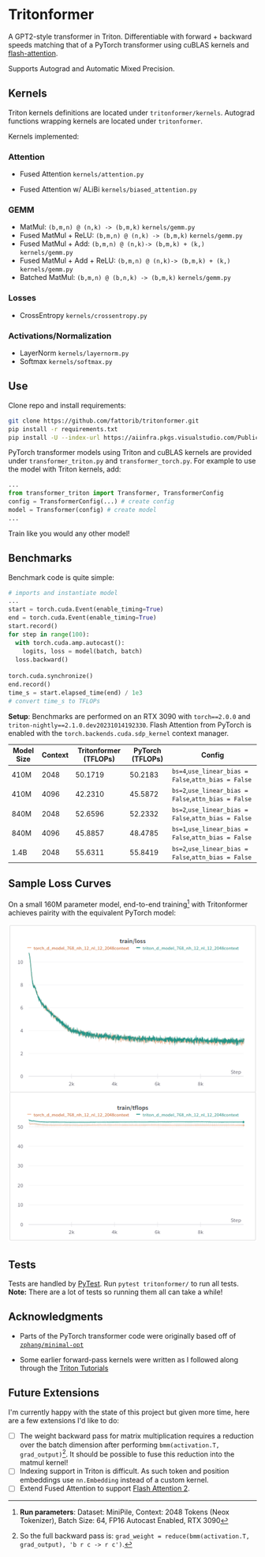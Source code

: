 # Tritonformer

A GPT2-style transformer in Triton. Differentiable with forward + backward speeds matching that of a PyTorch transformer using cuBLAS kernels and [flash-attention](https://pytorch.org/docs/stable/generated/torch.nn.functional.scaled_dot_product_attention.html).

Supports Autograd and Automatic Mixed Precision.

## Kernels

Triton kernels definitions are located under `tritonformer/kernels`. Autograd functions wrapping kernels are located under `tritonformer`.

Kernels implemented:

### Attention

- Fused Attention `kernels/attention.py`

- Fused Attention w/ ALiBi `kernels/biased_attention.py`

### GEMM

- MatMul: `(b,m,n) @ (n,k) -> (b,m,k)` `kernels/gemm.py`
- Fused MatMul + ReLU: `(b,m,n) @ (n,k) -> (b,m,k)` `kernels/gemm.py`
- Fused MatMul + Add: `(b,m,n) @ (n,k)-> (b,m,k) + (k,)` `kernels/gemm.py`
- Fused MatMul + Add + ReLU: `(b,m,n) @ (n,k)-> (b,m,k) + (k,)` `kernels/gemm.py`
- Batched MatMul: `(b,m,n) @ (b,n,k) -> (b,m,k)` `kernels/gemm.py`

### Losses

- CrossEntropy `kernels/crossentropy.py`

### Activations/Normalization

- LayerNorm `kernels/layernorm.py`
- Softmax `kernels/softmax.py`

## Use

Clone repo and install requirements:

```bash
git clone https://github.com/fattorib/tritonformer.git
pip install -r requirements.txt
pip install -U --index-url https://aiinfra.pkgs.visualstudio.com/PublicPackages/_packaging/Triton-Nightly/pypi/simple/ triton-nightly==2.1.0.dev20231014192330
```

PyTorch transformer models using Triton and cuBLAS kernels are provided under `transformer_triton.py` and `transformer_torch.py`. For example to use the model with Triton kernels, add:

```python
...
from transformer_triton import Transformer, TransformerConfig
config = TransformerConfig(...) # create config
model = Transformer(config) # create model
...
```

Train like you would any other model!

## Benchmarks

Benchmark code is quite simple:

```python
# imports and instantiate model
...
start = torch.cuda.Event(enable_timing=True)
end = torch.cuda.Event(enable_timing=True)
start.record()
for step in range(100):
  with torch.cuda.amp.autocast():
    logits, loss = model(batch, batch)
  loss.backward()

torch.cuda.synchronize()
end.record()
time_s = start.elapsed_time(end) / 1e3
# convert time_s to TFLOPs
```

**Setup**: Benchmarks are performed on an RTX 3090 with `torch==2.0.0` and `triton-nightly==2.1.0.dev20231014192330`. Flash Attention from PyTorch is enabled with the ```torch.backends.cuda.sdp_kernel``` context manager.

| Model Size | Context | Tritonformer (TFLOPs) | PyTorch (TFLOPs) | Config                                               |
|------------|---------|-----------------------|------------------|------------------------------------------------------|
| 410M       | 2048    | 50.1719               | 50.2183          | `bs=4`,`use_linear_bias = False`,`attn_bias = False` |
| 410M       | 4096    | 42.2310               | 45.5872          | `bs=2`,`use_linear_bias = False`,`attn_bias = False` |
| 840M       | 2048    | 52.6596               | 52.2332          | `bs=2`,`use_linear_bias = False`,`attn_bias = False` |
| 840M       | 4096    | 45.8857               | 48.4785          | `bs=1`,`use_linear_bias = False`,`attn_bias = False` |
| 1.4B       | 2048    | 55.6311               | 55.8419          | `bs=2`,`use_linear_bias = False`,`attn_bias = False` |

## Sample Loss Curves

On a small 160M parameter model, end-to-end training[^1] with Tritonformer achieves pairity with the equivalent PyTorch model:

![](imgs/training_comparison_160m.png)

## Tests

Tests are handled by [PyTest](https://docs.pytest.org/en/7.4.x/). Run `pytest tritonformer/` to run all tests. **Note:** There are a lot of tests so running them all can take a while!

## Acknowledgments

- Parts of the PyTorch transformer code were originally based off of [`zphang/minimal-opt`](https://github.com/zphang/minimal-opt)

- Some earlier forward-pass kernels were written as I followed along through the [Triton Tutorials](https://triton-lang.org/main/getting-started/tutorials/index.html)

## Future Extensions

I'm currently happy with the state of this project but given more time, here are a few extensions I'd like to do:

- [ ] The weight backward pass for matrix multiplication requires a reduction over the batch dimension after performing `bmm(activation.T, grad_output)`[^2]. It should be possible to fuse this reduction into the matmul kernel!
- [ ] Indexing support in Triton is difficult. As such token and position embeddings use `nn.Embedding` instead of a custom kernel.
- [ ] Extend Fused Attention to support [Flash Attention 2](https://arxiv.org/abs/2307.08691).

[^1]: **Run parameters**: Dataset: MiniPile, Context: 2048 Tokens (Neox Tokenizer), Batch Size: 64, FP16 Autocast Enabled, RTX 3090

[^2]: So the full backward pass is: `grad_weight = reduce(bmm(activation.T, grad_output), 'b r c -> r c')`.
